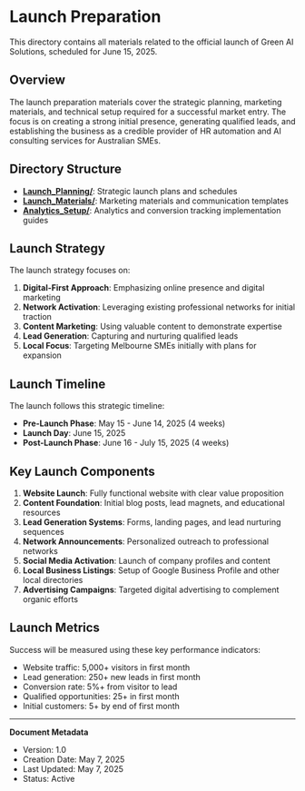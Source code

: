 # Launch Preparation

This directory contains all materials related to the official launch of Green AI Solutions, scheduled for June 15, 2025.

## Overview

The launch preparation materials cover the strategic planning, marketing materials, and technical setup required for a successful market entry. The focus is on creating a strong initial presence, generating qualified leads, and establishing the business as a credible provider of HR automation and AI consulting services for Australian SMEs.

## Directory Structure

- **[Launch_Planning/](Launch_Planning/)**: Strategic launch plans and schedules
- **[Launch_Materials/](Launch_Materials/)**: Marketing materials and communication templates
- **[Analytics_Setup/](Analytics_Setup/)**: Analytics and conversion tracking implementation guides

## Launch Strategy

The launch strategy focuses on:

1. **Digital-First Approach**: Emphasizing online presence and digital marketing
2. **Network Activation**: Leveraging existing professional networks for initial traction
3. **Content Marketing**: Using valuable content to demonstrate expertise
4. **Lead Generation**: Capturing and nurturing qualified leads
5. **Local Focus**: Targeting Melbourne SMEs initially with plans for expansion

## Launch Timeline

The launch follows this strategic timeline:

- **Pre-Launch Phase**: May 15 - June 14, 2025 (4 weeks)
- **Launch Day**: June 15, 2025
- **Post-Launch Phase**: June 16 - July 15, 2025 (4 weeks)

## Key Launch Components

1. **Website Launch**: Fully functional website with clear value proposition
2. **Content Foundation**: Initial blog posts, lead magnets, and educational resources
3. **Lead Generation Systems**: Forms, landing pages, and lead nurturing sequences
4. **Network Announcements**: Personalized outreach to professional networks
5. **Social Media Activation**: Launch of company profiles and content
6. **Local Business Listings**: Setup of Google Business Profile and other local directories
7. **Advertising Campaigns**: Targeted digital advertising to complement organic efforts

## Launch Metrics

Success will be measured using these key performance indicators:

- Website traffic: 5,000+ visitors in first month
- Lead generation: 250+ new leads in first month
- Conversion rate: 5%+ from visitor to lead
- Qualified opportunities: 25+ in first month
- Initial customers: 5+ by end of first month

---

**Document Metadata**
- Version: 1.0
- Creation Date: May 7, 2025
- Last Updated: May 7, 2025
- Status: Active